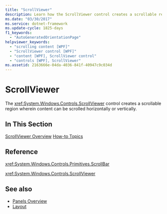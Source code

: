 ```yaml
---
title: "ScrollViewer"
description: Learn how the ScrollViewer control creates a scrollable region at which point content can be scrolled horizontally or vertically.
ms.date: "03/30/2017"
ms.service: dotnet-framework
ms.update-cycle: 1825-days
f1_keywords:
  - "AutoGeneratedOrientationPage"
helpviewer_keywords:
  - "scrolling content [WPF]"
  - "ScrollViewer control [WPF]"
  - "content [WPF], ScrollViewer control"
  - "controls [WPF], ScrollViewer"
ms.assetid: 2163666e-04da-4036-841f-40947c9c034d
---
```

# ScrollViewer

The <xref:System.Windows.Controls.ScrollViewer> control creates a scrollable region wherein content can be scrolled horizontally or vertically.

## In This Section

[ScrollViewer Overview](scrollviewer-overview.md)
[How-to Topics](scrollviewer-how-to-topics.md)

## Reference

<xref:System.Windows.Controls.Primitives.ScrollBar>

<xref:System.Windows.Controls.ScrollViewer>

## See also

- [Panels Overview](panels-overview.md)
- [Layout](../advanced/layout.md)
